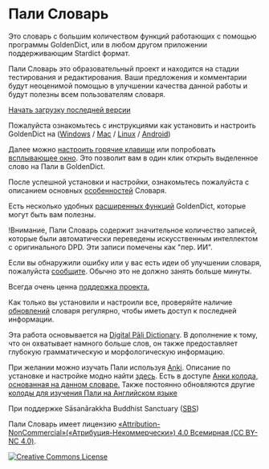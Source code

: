 # Пали Словарь

Это словарь с большим количеством функций работающих с помощью программы GoldenDict, или в любом другом приложении поддерживающим Stardict формат. 

Пали Словарь это образовательный проект и находится на стадии тестирования и редактирования. Ваши предложения и комментарии будут неоценимой помощью в улучшении качества данной работы и будут полезны всем пользователям словаря.

[Начать загрузку последней версии](https://github.com/sasanarakkha/study-tools/releases/latest/download/ru-pali-dict.zip)

Пожалуйста ознакомьтесь с инструкциями как установить и настроить GoldenDict на ([Windows](https://devamitta.github.io/pali/install_win_ru.html) / [Mac](https://devamitta.github.io/pali/install_mac_ru.html) / [Linux](https://devamitta.github.io/pali/install_linux_ru.html) / [Android](https://devamitta.github.io/pali/install_andoid_ru.html))

Далее можно [настроить горячие клавиши](https://devamitta.github.io/pali/setup_hotkey_ru.html) или попробовать [всплывающее окно](https://devamitta.github.io/pali/setup_scan_popup_ru.html). Это позволит вам в один клик открыть выделенное слово на Пали в GoldenDict.

После успешной установки и настройки, ознакомьтесь пожалуйста с описанием основных [особенностей](https://devamitta.github.io/pali/features_ru.html) Словаря. 

Есть несколько удобных [расширенных функций](https://devamitta.github.io/pali/gd_advanced_features_ru.html) GoldenDict, которые могут быть вам полезны.

!Внимание, Пали Словарь содержит значительное количество записей, которые были автоматически переведены искусственным интеллектом с оригинального DPD. Эти записи помечены как "пер. ИИ".

Если вы обнаружили ошибку или у вас есть идеи об улучшении словаря, пожалуйста [сообщите](https://docs.google.com/forms/d/1iMD9sCSWFfJAFCFYuG9HRIyrr9KFRy0nAOVApM998wM/viewform?usp=pp_url&entry.1433863141=devamitta.github.io). Обычно это не должно занять больше минуты. 

Всегда очень ценна [поддержка проекта.](https://devamitta.github.io/pali/support_ru.html)

Как только вы установили и настроили все, проверяйте наличие [обновлений](https://devamitta.github.io/pali/update_ru.html) словаря регулярно, чтобы иметь доступ к последней информации.

Эта работа основывается на [Digital Pāli Dictionary](https://digitalpalidictionary.github.io/index.html). В дополнение к тому, что он охватывает намного больше слов, он также предоставляет глубокую грамматическую и морфологическую информацию.

При желании можно изучать Пали используя [Anki](https://apps.ankiweb.net/). Описание по установке и настройке модно найти [здесь](https://alexeygorelov.github.io/anki-manual-ru/). Есть в доступе [Анки колода, основанная на данном словаре.](https://sasanarakkha.github.io/study-tools/anki-decks/ru-pali-vocab.html) Также постоянно обновляются другие [колоды для изучения Пали на Английском языке](https://sasanarakkha.github.io/study-tools/)

При поддержке Sāsanārakkha Buddhist Sanctuary ([SBS](https://sasanarakkha.org/))

Пали Словарь имеет лицензию [«Attribution-NonCommercial»(«Атрибуция-Некоммерчески») 4.0 Всемирная (CC BY-NC 4.0)](https://creativecommons.org/licenses/by-nc/4.0/deed.ru).

<a rel="license" href="http://creativecommons.org/licenses/by-nc/4.0/"><img alt="Creative Commons License" style="border-width:0" src="https://i.creativecommons.org/l/by-nc/4.0/88x31.png" /></a><br />
